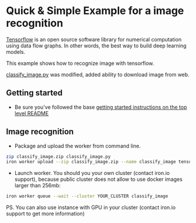 # Quick & Simple Example for a image recognition

[Tensorflow](https://www.tensorflow.org/) is an open source software library for numerical computation using data flow graphs. In other words, the best way to build deep learning models.

This example shows how to recognize image with tensorflow.

[classify_image.py](https://github.com/tensorflow/models/blob/master/tutorials/image/imagenet/classify_image.py) was modified, added ability to download image from web.   

## Getting started

- Be sure you've followed the base [getting started instructions on the top level README](https://github.com/iron-io/iron-worker-examples)

## Image recognition

- Package and upload the worker from command line.
```bash
zip classify_image.zip classify_image.py
iron worker upload --zip classify_image.zip --name classify_image tensorflow/tensorflow:nightly python classify_image.py --image_url "https://upload.wikimedia.org/wikipedia/commons/thumb/3/3a/Cat03.jpg/1200px-Cat03.jpg"
```

- Launch worker. You should you your own cluster (contact iron.io support), because public cluster does not allow to use docker images larger than 256mb:
```bash
iron worker queue --wait --cluster YOUR_CLUSTER classify_image
```

PS. You can also use instance with GPU in your cluster (contact iron.io support to get more information)
